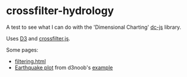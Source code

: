 # crossfilter-hydrology
A test to see what I can do with the 'Dimensional Charting' [dc-js](https://dc-js.github.io/dc.js/) library.

Uses [D3](http://d3js.org/) and [crossfilter.js](http://square.github.io/crossfilter/).

Some pages:

*   [filtering.html](http://mroberge.github.io/crossfilter-hydrology/filter.html)
*   [Earthquake plot](http://mroberge.github.io/crossfilter-hydrology/) from d3noob's [example](http://bl.ocks.org/d3noob/6584483)